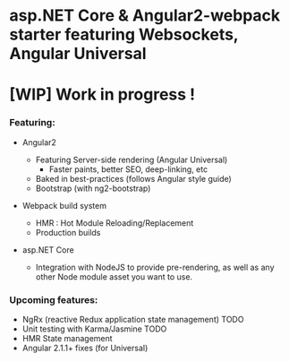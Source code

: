 # asp.NET Core & Angular2-webpack starter featuring Websockets, Angular Universal

# [WIP] Work in progress !

### Featuring:

- Angular2
  - Featuring Server-side rendering (Angular Universal)
	- Faster paints, better SEO, deep-linking, etc
  - Baked in best-practices (follows Angular style guide)
  - Bootstrap (with ng2-bootstrap)

- Webpack build system
  - HMR : Hot Module Reloading/Replacement 
  - Production builds

- asp.NET Core
  - Integration with NodeJS to provide pre-rendering, as well as any other Node module asset you want to use.


### Upcoming features:

  - NgRx (reactive Redux application state management) TODO
  - Unit testing with Karma/Jasmine TODO
  - HMR State management
  - Angular 2.1.1+ fixes (for Universal)